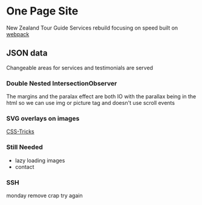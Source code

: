 # One Page Site
New Zealand Tour Guide Services rebuild focusing on speed built on [webpack](https://webpack.js.org)

## JSON data
Changeable areas for services and testimonials are served

### Double Nested IntersectionObserver
The margins and the paralax effect are both IO with the parallax being in the html so we can use img or picture tag and doesn't use scroll events

### SVG overlays on images
[CSS-Tricks](https://css-tricks.com/creating-non-rectangular-headers/)

### Still Needed
* lazy loading images
* contact

### SSH
monday
remove crap
try again
